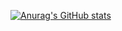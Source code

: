 [![Anurag's GitHub stats](https://github-readme-stats-git-masterrstaa-rickstaa.vercel.app/api?username=2horse9sun)](https://github.com/anuraghazra/github-readme-stats)
